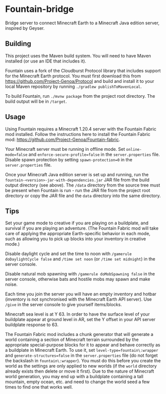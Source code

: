 # Fountain-bridge

Bridge server to connect Minecraft Earth to a Minecraft Java edition server, inspired by Geyser.

## Building

This project uses the Maven build system. You will need to have Maven installed (or use an IDE that includes it).

Fountain uses a fork of the Cloudburst Protocol library that includes support for the Minecraft Earth protocol. You must first download this from https://github.com/Project-Genoa/Protocol and build and install it to your local Maven repository by running `./gradlew publishToMavenLocal`.

To build Fountain, run `./mvnw package` from the project root directory. The build output will be in `/target`.

## Usage

Using Fountain requires a Minecraft 1.20.4 server with the Fountain Fabric mod installed. Follow the instructions here to install the Fountain Fabric mod: https://github.com/Project-Genoa/Fountain-fabric.

Your Minecraft server must be running in offline mode. Set `online-mode=false` and `enforce-secure-profile=false` in the `server.properties` file. Disable spawn protection by setting `spawn-protection=0` in the `server.properties` file.

Once your Minecraft Java edition server is set up and running, run the `fountain-<version>-jar-with-dependencies.jar` JAR file from the build output directory (see above). The `/data` directory from the source tree must be present when Fountain is run - run the JAR file from the project root directory or copy the JAR file and the `data` directory into the same directory.

## Tips

Set your game mode to creative if you are playing on a buildplate, and survival if you are playing an adventure. (The Fountain Fabric mod will take care of applying the appropriate Earth-specific behavior in each mode, such as allowing you to pick up blocks into your inventory in creative mode.)

Disable daylight cycle and set the time to noon with `/gamerule doDaylightCycle false` and `/time set noon` (or `/time set midnight`) in the server console.

Disable natural mob spawning with `/gamerule doMobSpawning false` in the server console, otherwise bats and hostile mobs may spawn and make noise.

Each time you join the server you will have an empty inventory and hotbar (inventory is not synchronised with the Minecraft Earth API server). Use `/give` in the server console to give yourself items/blocks.

Minecraft sea level is at Y 63. In order to have the surface level of your buildplate appear at ground level in AR, set the Y offset in your API server buildplate response to 63.

The Fountain Fabric mod includes a chunk generator that will generate a world containing a section of Minecraft terrain surrounded by the appropriate special-purpose blocks for it to appear and behave correctly as a buildplate in Minecraft Earth. To use it, set `level-type=fountain\:wrapper` and `generate-structures=false` in the `server.properties` file (do not forget the backslash in `fountain\:wrapper`). You must do this before you create the world as the settings are only applied to new worlds (if the `world` directory already exists then delete or move it first). Due to the nature of Minecraft world generation, you may end up with a buildplate containing a tall mountain, empty ocean, etc. and need to change the world seed a few times to find one that works well.
